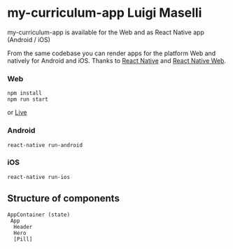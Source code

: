# my-curriculum-app Luigi Maselli

my-curriculum-app is available for the Web and as React Native app (Android / iOS)

From the same codebase you can render apps for the platform Web and natively for Android and iOS. Thanks to [React Native](https://facebook.github.io/react-native/) and [React Native Web](https://github.com/necolas/react-native-web).

### Web

```
npm install
npm run start
```

or [Live](https://grigio.github.io/my-curriculum-app/)

### Android

```
react-native run-android
```

### iOS
```
react-native run-ios 
```

## Structure of components

```
AppContainer (state)
 App
  Header
  Hero
  [Pill]
```